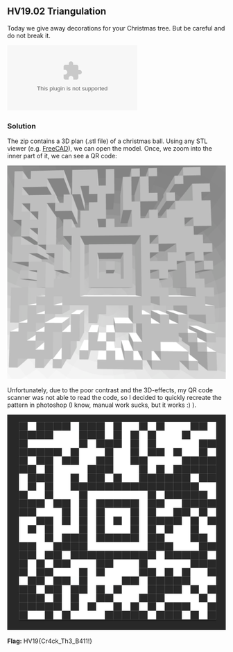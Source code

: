 ## HV19.02 Triangulation

Today we give away decorations for your Christmas tree. But be careful and do not break it.

![HV19.02-Triangulation.zip](./a5f47ab8-f151-4741-b061-d2ab331bf641.zip)

### Solution 

The zip contains a 3D plan (.stl file) of a christmas ball. Using any STL viewer (e.g. [FreeCAD](https://www.freecadweb.org/)), we can open the model. Once, we zoom into the inner part of it, we can see a QR code: 

![](./image.png)

Unfortunately, due to the poor contrast and the 3D-effects, my QR code scanner was not able to read the code, so I decided to quickly recreate the pattern in photoshop (I know, manual work sucks, but it works :) ).

![](./flag.jpeg)

**Flag:** HV19{Cr4ck_Th3_B411!}